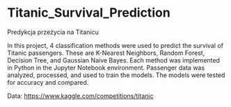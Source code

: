 # Titanic_Survival_Prediction
Predykcja przeżycia na Titanicu

In this project, 4 classification methods were used to predict the survival of Titanic passengers. 
These are K-Nearest Neighbors, Random Forest, Decision Tree, and Gaussian Naive Bayes. 
Each method was implemented in Python in the Jupyter Notebook environment. 
Passenger data was analyzed, processed, and used to train the models.
The models were tested for accuracy and compared.

Data: https://www.kaggle.com/competitions/titanic
